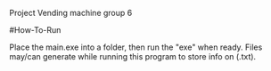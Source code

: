 Project Vending machine group 6


#How-To-Run

Place the main.exe into a folder, then run the "exe" when ready. Files may/can generate while running this program to store info on (.txt).

